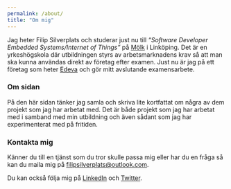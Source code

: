 ```yaml
---
permalink: /about/
title: "Om mig"
---
```


Jag heter Filip Silverplats och studerar just nu till _“Software Developer Embedded Systems/Internet of Things”_ på [Mölk](https://www.molk.com/) i Linköping.
Det är en yrkeshögskola där utbildningen styrs av arbetsmarknadens krav så att man ska kunna användas direkt av företag efter examen. Just nu är jag på ett företag som heter [Edeva](https://www.edeva.se/se/) och gör mitt avslutande examensarbete.

### Om sidan

På den här sidan tänker jag samla och skriva lite kortfattat om några av dem projekt som jag har arbetat med. Det är både projekt som jag har arbetat med i samband med min utbildning och även sådant som jag har experimenterat med på fritiden.

### Kontakta mig

Känner du till en tjänst som du tror skulle passa mig eller har du en fråga så kan du maila mig på [filipsilverplats@outlook.com](mailto:filipsilverplats@outlook.com).

Du kan också följa mig på [LinkedIn](https://www.linkedin.com/in/filipsilverplats/) och [Twitter](https://twitter.com/FSilverplats).